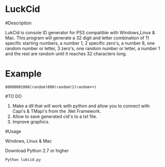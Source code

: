# LuckCid




#Description

LukCid is console ID generator for PS3 compatible with Windows,Linux & Mac. This program will generate a 32 digit and letter combination of 11 specific starting numbers, a number 1, 2 specific zero's, a number 8, one random number or letter, 3 zero's, one random number or letter, a number 1 and the rest are random until it reaches 32 characters long. 

# Example
`00000001008(random)000(random)1(random++)` 

#TO DO 
 
1. Make a dll that will work with python and allow you to connect with Capi's & TMapi's from the .Net Framework.
2. Allow to save generated cid's to a txt file. 
3. Improve graphics.


#Usage 

Windows, Linux & Mac    

 Download Python 2.7 or higher

 `Python lukcid.py`



